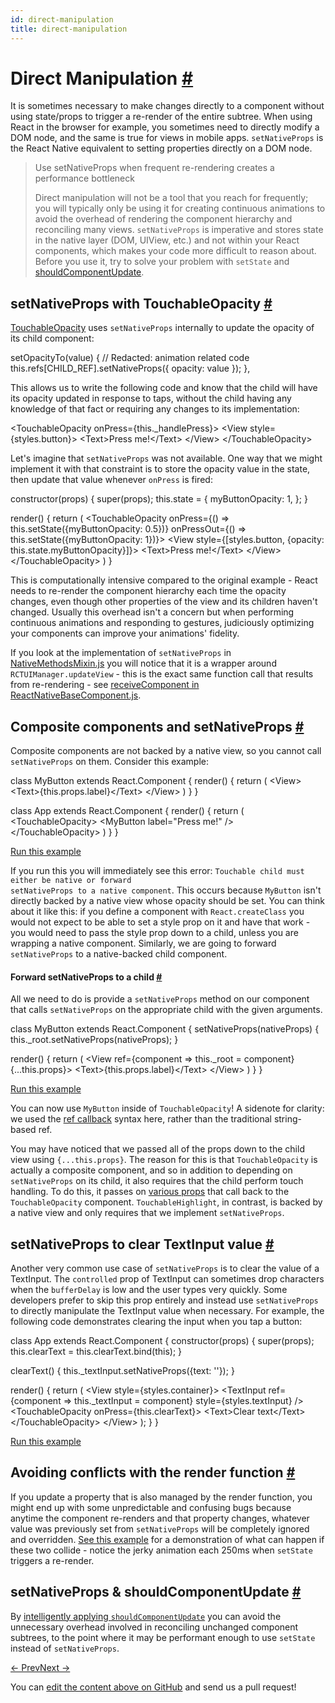 ```yaml
---
id: direct-manipulation
title: direct-manipulation
---
```

<a id="content"></a><h1><a class="anchor" name="direct-manipulation"></a>Direct Manipulation <a class="hash-link" href="docs/direct-manipulation.html#direct-manipulation">#</a></h1><div><p>It is sometimes necessary to make changes directly to a component
without using state/props to trigger a re-render of the entire subtree.
When using React in the browser for example, you sometimes need to
directly modify a DOM node, and the same is true for views in mobile
apps. <code>setNativeProps</code> is the React Native equivalent to setting
properties directly on a DOM node.</p><blockquote><p>Use setNativeProps when frequent re-rendering creates a performance bottleneck</p><p>Direct manipulation will not be a tool that you reach for
frequently; you will typically only be using it for creating
continuous animations to avoid the overhead of rendering the component
hierarchy and reconciling many views. <code>setNativeProps</code> is imperative
and stores state in the native layer (DOM, UIView, etc.) and not
within your React components, which makes your code more difficult to
reason about. Before you use it, try to solve your problem with <code>setState</code>
and <a href="http://facebook.github.io/react/docs/advanced-performance.html#shouldcomponentupdate-in-action" target="_blank">shouldComponentUpdate</a>.</p></blockquote><h2><a class="anchor" name="setnativeprops-with-touchableopacity"></a>setNativeProps with TouchableOpacity <a class="hash-link" href="docs/direct-manipulation.html#setnativeprops-with-touchableopacity">#</a></h2><p><a href="https://github.com/facebook/react-native/blob/master/Libraries/Components/Touchable/TouchableOpacity.js" target="_blank">TouchableOpacity</a>
uses <code>setNativeProps</code> internally to update the opacity of its child
component:</p><div class="prism language-javascript"><span class="token function">setOpacityTo<span class="token punctuation">(</span></span>value<span class="token punctuation">)</span> <span class="token punctuation">{</span>
 <span class="token comment" spellcheck="true"> // Redacted: animation related code
</span>  <span class="token keyword">this</span><span class="token punctuation">.</span>refs<span class="token punctuation">[</span>CHILD_REF<span class="token punctuation">]</span><span class="token punctuation">.</span><span class="token function">setNativeProps<span class="token punctuation">(</span></span><span class="token punctuation">{</span>
    opacity<span class="token punctuation">:</span> value
  <span class="token punctuation">}</span><span class="token punctuation">)</span><span class="token punctuation">;</span>
<span class="token punctuation">}</span><span class="token punctuation">,</span></div><p>This allows us to write the following code and know that the child will
have its opacity updated in response to taps, without the child having
any knowledge of that fact or requiring any changes to its implementation:</p><div class="prism language-javascript">&lt;TouchableOpacity onPress<span class="token operator">=</span><span class="token punctuation">{</span><span class="token keyword">this</span><span class="token punctuation">.</span>_handlePress<span class="token punctuation">}</span><span class="token operator">&gt;</span>
  &lt;View style<span class="token operator">=</span><span class="token punctuation">{</span>styles<span class="token punctuation">.</span>button<span class="token punctuation">}</span><span class="token operator">&gt;</span>
    &lt;Text<span class="token operator">&gt;</span>Press me<span class="token operator">!</span>&lt;<span class="token operator">/</span>Text<span class="token operator">&gt;</span>
  &lt;<span class="token operator">/</span>View<span class="token operator">&gt;</span>
&lt;<span class="token operator">/</span>TouchableOpacity<span class="token operator">&gt;</span></div><p>Let's imagine that <code>setNativeProps</code> was not available. One way that we
might implement it with that constraint is to store the opacity value
in the state, then update that value whenever <code>onPress</code> is fired:</p><div class="prism language-javascript"><span class="token function">constructor<span class="token punctuation">(</span></span>props<span class="token punctuation">)</span> <span class="token punctuation">{</span>
  <span class="token function">super<span class="token punctuation">(</span></span>props<span class="token punctuation">)</span><span class="token punctuation">;</span>
  <span class="token keyword">this</span><span class="token punctuation">.</span>state <span class="token operator">=</span> <span class="token punctuation">{</span> myButtonOpacity<span class="token punctuation">:</span> <span class="token number">1</span><span class="token punctuation">,</span> <span class="token punctuation">}</span><span class="token punctuation">;</span>
<span class="token punctuation">}</span>

<span class="token function">render<span class="token punctuation">(</span></span><span class="token punctuation">)</span> <span class="token punctuation">{</span>
  <span class="token keyword">return</span> <span class="token punctuation">(</span>
    &lt;TouchableOpacity onPress<span class="token operator">=</span><span class="token punctuation">{</span><span class="token punctuation">(</span><span class="token punctuation">)</span> <span class="token operator">=</span><span class="token operator">&gt;</span> <span class="token keyword">this</span><span class="token punctuation">.</span><span class="token function">setState<span class="token punctuation">(</span></span><span class="token punctuation">{</span>myButtonOpacity<span class="token punctuation">:</span> <span class="token number">0.5</span><span class="token punctuation">}</span><span class="token punctuation">)</span><span class="token punctuation">}</span>
                      onPressOut<span class="token operator">=</span><span class="token punctuation">{</span><span class="token punctuation">(</span><span class="token punctuation">)</span> <span class="token operator">=</span><span class="token operator">&gt;</span> <span class="token keyword">this</span><span class="token punctuation">.</span><span class="token function">setState<span class="token punctuation">(</span></span><span class="token punctuation">{</span>myButtonOpacity<span class="token punctuation">:</span> <span class="token number">1</span><span class="token punctuation">}</span><span class="token punctuation">)</span><span class="token punctuation">}</span><span class="token operator">&gt;</span>
      &lt;View style<span class="token operator">=</span><span class="token punctuation">{</span><span class="token punctuation">[</span>styles<span class="token punctuation">.</span>button<span class="token punctuation">,</span> <span class="token punctuation">{</span>opacity<span class="token punctuation">:</span> <span class="token keyword">this</span><span class="token punctuation">.</span>state<span class="token punctuation">.</span>myButtonOpacity<span class="token punctuation">}</span><span class="token punctuation">]</span><span class="token punctuation">}</span><span class="token operator">&gt;</span>
        &lt;Text<span class="token operator">&gt;</span>Press me<span class="token operator">!</span>&lt;<span class="token operator">/</span>Text<span class="token operator">&gt;</span>
      &lt;<span class="token operator">/</span>View<span class="token operator">&gt;</span>
    &lt;<span class="token operator">/</span>TouchableOpacity<span class="token operator">&gt;</span>
  <span class="token punctuation">)</span>
<span class="token punctuation">}</span></div><p>This is computationally intensive compared to the original example -
React needs to re-render the component hierarchy each time the opacity
changes, even though other properties of the view and its children
haven't changed. Usually this overhead isn't a concern but when
performing continuous animations and responding to gestures, judiciously
optimizing your components can improve your animations' fidelity.</p><p>If you look at the implementation of <code>setNativeProps</code> in
<a href="https://github.com/facebook/react/blob/master/src/renderers/native/NativeMethodsMixin.js" target="_blank">NativeMethodsMixin.js</a>
you will notice that it is a wrapper around <code>RCTUIManager.updateView</code> -
this is the exact same function call that results from re-rendering -
see <a href="https://github.com/facebook/react/blob/master/src/renderers/native/ReactNativeBaseComponent.js" target="_blank">receiveComponent in
ReactNativeBaseComponent.js</a>.</p><h2><a class="anchor" name="composite-components-and-setnativeprops"></a>Composite components and setNativeProps <a class="hash-link" href="docs/direct-manipulation.html#composite-components-and-setnativeprops">#</a></h2><p>Composite components are not backed by a native view, so you cannot call
<code>setNativeProps</code> on them. Consider this example:</p><div class="prism language-javascript">class <span class="token class-name">MyButton</span> extends <span class="token class-name">React<span class="token punctuation">.</span>Component</span> <span class="token punctuation">{</span>
  <span class="token function">render<span class="token punctuation">(</span></span><span class="token punctuation">)</span> <span class="token punctuation">{</span>
    <span class="token keyword">return</span> <span class="token punctuation">(</span>
      &lt;View<span class="token operator">&gt;</span>
        &lt;Text<span class="token operator">&gt;</span><span class="token punctuation">{</span><span class="token keyword">this</span><span class="token punctuation">.</span>props<span class="token punctuation">.</span>label<span class="token punctuation">}</span>&lt;<span class="token operator">/</span>Text<span class="token operator">&gt;</span>
      &lt;<span class="token operator">/</span>View<span class="token operator">&gt;</span>
    <span class="token punctuation">)</span>
  <span class="token punctuation">}</span>
<span class="token punctuation">}</span>

class <span class="token class-name">App</span> extends <span class="token class-name">React<span class="token punctuation">.</span>Component</span> <span class="token punctuation">{</span>
  <span class="token function">render<span class="token punctuation">(</span></span><span class="token punctuation">)</span> <span class="token punctuation">{</span>
    <span class="token keyword">return</span> <span class="token punctuation">(</span>
      &lt;TouchableOpacity<span class="token operator">&gt;</span>
        &lt;MyButton label<span class="token operator">=</span><span class="token string">"Press me!"</span> <span class="token operator">/</span><span class="token operator">&gt;</span>
      &lt;<span class="token operator">/</span>TouchableOpacity<span class="token operator">&gt;</span>
    <span class="token punctuation">)</span>
  <span class="token punctuation">}</span>
<span class="token punctuation">}</span></div><p><a href="https://rnplay.org/apps/JXkgmQ" target="_blank">Run this example</a></p><p>If you run this you will immediately see this error: <code>Touchable child
must either be native or forward setNativeProps to a native component</code>.
This occurs because <code>MyButton</code> isn't directly backed by a native view
whose opacity should be set. You can think about it like this: if you
define a component with <code>React.createClass</code> you would not expect to be
able to set a style prop on it and have that work - you would need to
pass the style prop down to a child, unless you are wrapping a native
component. Similarly, we are going to forward <code>setNativeProps</code> to a
native-backed child component.</p><h4><a class="anchor" name="forward-setnativeprops-to-a-child"></a>Forward setNativeProps to a child <a class="hash-link" href="docs/direct-manipulation.html#forward-setnativeprops-to-a-child">#</a></h4><p>All we need to do is provide a <code>setNativeProps</code> method on our component
that calls <code>setNativeProps</code> on the appropriate child with the given
arguments.</p><div class="prism language-javascript">class <span class="token class-name">MyButton</span> extends <span class="token class-name">React<span class="token punctuation">.</span>Component</span> <span class="token punctuation">{</span>
  <span class="token function">setNativeProps<span class="token punctuation">(</span></span>nativeProps<span class="token punctuation">)</span> <span class="token punctuation">{</span>
    <span class="token keyword">this</span><span class="token punctuation">.</span>_root<span class="token punctuation">.</span><span class="token function">setNativeProps<span class="token punctuation">(</span></span>nativeProps<span class="token punctuation">)</span><span class="token punctuation">;</span>
  <span class="token punctuation">}</span>

  <span class="token function">render<span class="token punctuation">(</span></span><span class="token punctuation">)</span> <span class="token punctuation">{</span>
    <span class="token keyword">return</span> <span class="token punctuation">(</span>
      &lt;View ref<span class="token operator">=</span><span class="token punctuation">{</span>component <span class="token operator">=</span><span class="token operator">&gt;</span> <span class="token keyword">this</span><span class="token punctuation">.</span>_root <span class="token operator">=</span> component<span class="token punctuation">}</span> <span class="token punctuation">{</span><span class="token punctuation">.</span><span class="token punctuation">.</span><span class="token punctuation">.</span><span class="token keyword">this</span><span class="token punctuation">.</span>props<span class="token punctuation">}</span><span class="token operator">&gt;</span>
        &lt;Text<span class="token operator">&gt;</span><span class="token punctuation">{</span><span class="token keyword">this</span><span class="token punctuation">.</span>props<span class="token punctuation">.</span>label<span class="token punctuation">}</span>&lt;<span class="token operator">/</span>Text<span class="token operator">&gt;</span>
      &lt;<span class="token operator">/</span>View<span class="token operator">&gt;</span>
    <span class="token punctuation">)</span>
  <span class="token punctuation">}</span>
<span class="token punctuation">}</span></div><p><a href="https://rnplay.org/apps/YJxnEQ" target="_blank">Run this example</a></p><p>You can now use <code>MyButton</code> inside of <code>TouchableOpacity</code>! A sidenote for
clarity: we used the <a href="https://facebook.github.io/react/docs/more-about-refs.html#the-ref-callback-attribute" target="_blank">ref callback</a> syntax here, rather than the traditional string-based ref.</p><p>You may have noticed that we passed all of the props down to the child
view using <code>{...this.props}</code>. The reason for this is that
<code>TouchableOpacity</code> is actually a composite component, and so in addition
to depending on <code>setNativeProps</code> on its child, it also requires that the
child perform touch handling. To do this, it passes on <a href="docs/view.html#onmoveshouldsetresponder" target="_blank">various
props</a>
that call back to the <code>TouchableOpacity</code> component.
<code>TouchableHighlight</code>, in contrast, is backed by a native view and only
requires that we implement <code>setNativeProps</code>.</p><h2><a class="anchor" name="setnativeprops-to-clear-textinput-value"></a>setNativeProps to clear TextInput value <a class="hash-link" href="docs/direct-manipulation.html#setnativeprops-to-clear-textinput-value">#</a></h2><p>Another very common use case of <code>setNativeProps</code> is to clear the value
of a TextInput. The <code>controlled</code> prop of TextInput can sometimes drop
characters when the <code>bufferDelay</code> is low and the user types very
quickly. Some developers prefer to skip this prop entirely and instead
use <code>setNativeProps</code> to directly manipulate the TextInput value when
necessary. For example, the following code demonstrates clearing the
input when you tap a button:</p><div class="prism language-javascript">class <span class="token class-name">App</span> extends <span class="token class-name">React<span class="token punctuation">.</span>Component</span> <span class="token punctuation">{</span>
  <span class="token function">constructor<span class="token punctuation">(</span></span>props<span class="token punctuation">)</span> <span class="token punctuation">{</span>
    <span class="token function">super<span class="token punctuation">(</span></span>props<span class="token punctuation">)</span><span class="token punctuation">;</span>
    <span class="token keyword">this</span><span class="token punctuation">.</span>clearText <span class="token operator">=</span> <span class="token keyword">this</span><span class="token punctuation">.</span>clearText<span class="token punctuation">.</span><span class="token function">bind<span class="token punctuation">(</span></span><span class="token keyword">this</span><span class="token punctuation">)</span><span class="token punctuation">;</span>
  <span class="token punctuation">}</span>

  <span class="token function">clearText<span class="token punctuation">(</span></span><span class="token punctuation">)</span> <span class="token punctuation">{</span>
    <span class="token keyword">this</span><span class="token punctuation">.</span>_textInput<span class="token punctuation">.</span><span class="token function">setNativeProps<span class="token punctuation">(</span></span><span class="token punctuation">{</span>text<span class="token punctuation">:</span> <span class="token string">''</span><span class="token punctuation">}</span><span class="token punctuation">)</span><span class="token punctuation">;</span>
  <span class="token punctuation">}</span>

  <span class="token function">render<span class="token punctuation">(</span></span><span class="token punctuation">)</span> <span class="token punctuation">{</span>
    <span class="token keyword">return</span> <span class="token punctuation">(</span>
      &lt;View style<span class="token operator">=</span><span class="token punctuation">{</span>styles<span class="token punctuation">.</span>container<span class="token punctuation">}</span><span class="token operator">&gt;</span>
        &lt;TextInput ref<span class="token operator">=</span><span class="token punctuation">{</span>component <span class="token operator">=</span><span class="token operator">&gt;</span> <span class="token keyword">this</span><span class="token punctuation">.</span>_textInput <span class="token operator">=</span> component<span class="token punctuation">}</span>
                   style<span class="token operator">=</span><span class="token punctuation">{</span>styles<span class="token punctuation">.</span>textInput<span class="token punctuation">}</span> <span class="token operator">/</span><span class="token operator">&gt;</span>
        &lt;TouchableOpacity onPress<span class="token operator">=</span><span class="token punctuation">{</span><span class="token keyword">this</span><span class="token punctuation">.</span>clearText<span class="token punctuation">}</span><span class="token operator">&gt;</span>
          &lt;Text<span class="token operator">&gt;</span>Clear text&lt;<span class="token operator">/</span>Text<span class="token operator">&gt;</span>
        &lt;<span class="token operator">/</span>TouchableOpacity<span class="token operator">&gt;</span>
      &lt;<span class="token operator">/</span>View<span class="token operator">&gt;</span>
    <span class="token punctuation">)</span><span class="token punctuation">;</span>
  <span class="token punctuation">}</span>
<span class="token punctuation">}</span></div><p><a href="https://rnplay.org/plays/pOI9bA" target="_blank">Run this example</a></p><h2><a class="anchor" name="avoiding-conflicts-with-the-render-function"></a>Avoiding conflicts with the render function <a class="hash-link" href="docs/direct-manipulation.html#avoiding-conflicts-with-the-render-function">#</a></h2><p>If you update a property that is also managed by the render function,
you might end up with some unpredictable and confusing bugs because
anytime the component re-renders and that property changes, whatever
value was previously set from <code>setNativeProps</code> will be completely
ignored and overridden. <a href="https://rnplay.org/apps/bp1DvQ" target="_blank">See this example</a>
for a demonstration of what can happen if these two collide - notice
the jerky animation each 250ms when <code>setState</code> triggers a re-render.</p><h2><a class="anchor" name="setnativeprops-shouldcomponentupdate"></a>setNativeProps &amp; shouldComponentUpdate <a class="hash-link" href="docs/direct-manipulation.html#setnativeprops-shouldcomponentupdate">#</a></h2><p>By <a href="https://facebook.github.io/react/docs/advanced-performance.html#avoiding-reconciling-the-dom" target="_blank">intelligently applying
<code>shouldComponentUpdate</code></a>
you can avoid the unnecessary overhead involved in reconciling unchanged
component subtrees, to the point where it may be performant enough to
use <code>setState</code> instead of <code>setNativeProps</code>.</p></div><div class="docs-prevnext"><a class="docs-prev" href="docs/timers.html#content">← Prev</a><a class="docs-next" href="docs/debugging.html#content">Next →</a></div><p class="edit-page-block">You can <a target="_blank" href="https://github.com/facebook/react-native/blob/master/docs/DirectManipulation.md">edit the content above on GitHub</a> and send us a pull request!</p>